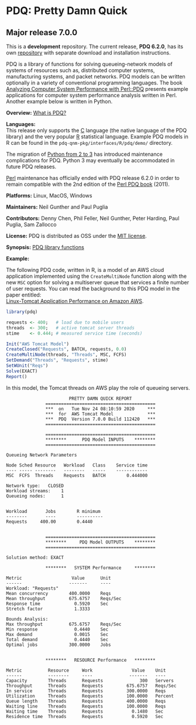 # PDQ: Pretty Damn Quick 
## Major release 7.0.0

This is a **development** repository. 
The current release, **PDQ 6.2.0**, has its 
own [repository](http://www.perfdynamics.com/Tools/PDQcode.html) with separate download and installation instructions.


PDQ is a library of functions for solving queueing-network models of 
systems of resources such as, distributed computer systems, manufacturing systems, 
and packet networks. 
PDQ models can be written optionally in a variety of conventional programming languages. 
The book [Analyzing Computer System Performance with Perl::PDQ](http://www.perfdynamics.com/iBook/ppa_new.html) 
presents example applications for computer system performance analysis written in Perl. 
Another example below is written in Python. 

**Overview:**	[What is PDQ?](http://www.perfdynamics.com/Tools/PDQ.html)

**Languages:**	
This release only supports the [C](https://en.wikibooks.org/wiki/C_Programming) language 
(the native language of the PDQ library)  and the very popular 
[R](http://www.perfdynamics.com/Tools/PDQ-R.html) statistical language. 
Example PDQ models in R can be found in the `pdq-qnm-pkg/interfaces/R/pdq/demo/` directory.

The migration of [Python from 2 to 3](https://wiki.python.org/moin/Python2orPython3) 
has introduced maintenance complications for PDQ. 
Python 3 may eventually be accommodated in future PDQ releases.

[Perl](http://www.perfdynamics.com/Tools/PDQperl.html) maintenance has officially ended with 
PDQ release 6.2.0 in order to remain compatible with the 2nd edition of the 
[Perl PDQ book](http://www.perfdynamics.com/iBook/ppa_new.html) (2011).

**Platforms:**	Linux, MacOS, Windows

**Maintainers:** Neil Gunther and Paul Puglia

**Contributors:** Denny Chen, Phil Feller, Neil Gunther, Peter Harding, Paul Puglia, Sam Zallocco

**License:** PDQ is distributed as OSS under the [MIT license](https://en.wikipedia.org/wiki/MIT_License#License_terms).

**Synopsis:** [PDQ library functions](http://www.perfdynamics.com/Tools/PDQman.html)

**Example:** 

The following PDQ code, written in R, is a model of an AWS cloud application 
implemented using the `CreateMultiNode` function along with the new `MSC` option for solving a 
multiserver queue that services a finite number of user requests. You can read the background 
to this PDQ model in the paper entitled:  
[Linux-Tomcat Application Performance on Amazon AWS](https://arxiv.org/abs/1811.12341). 

```R
library(pdq)

requests <- 400;   # load due to mobile users 
threads  <- 300;   # active tomcat server threads 
stime    <- 0.444; # measured service time (seconds) 

Init("AWS Tomcat Model")  
CreateClosed("Requests", BATCH, requests, 0.0)
CreateMultiNode(threads, "Threads", MSC, FCFS) 
SetDemand("Threads", "Requests", stime) 
SetWUnit("Reqs")
Solve(EXACT)
Report()
```

In this model, the Tomcat threads on AWS play the role of queueing servers.

```
                        PRETTY DAMN QUICK REPORT         
               ==========================================
               ***  on   Tue Nov 24 08:10:59 2020     ***
               ***  for  AWS Tomcat Model             ***
               ***  PDQ  Version 7.0.0 Build 112420   ***
               ==========================================

               ==========================================
               ********      PDQ Model INPUTS    ********
               ==========================================

Queueing Network Parameters

Node Sched Resource   Workload   Class    Service time
---- ----- --------   --------   -----    ------------
MSC  FCFS  Threads    Requests   BATCH        0.444000

Network type:   CLOSED
Workload streams:    1
Queueing nodes:      1


Workload       Jobs        R minimum
--------       ----        ----------
Requests     400.00        0.4440


               ==========================================
               ********     PDQ Model OUTPUTS    ********
               ==========================================

Solution method: EXACT

               ********   SYSTEM Performance     ********

Metric                   Value      Unit
------                  -------     ----
Workload: "Requests"
Mean concurrency        400.0000    Reqs
Mean throughput         675.6757    Reqs/Sec
Response time             0.5920    Sec
Stretch factor            1.3333

Bounds Analysis:
Max throughput          675.6757    Reqs/Sec
Min response              0.4440    Sec
Max demand                0.0015    Sec
Total demand              0.4440    Sec
Optimal jobs            300.0000    Jobs


               ********   RESOURCE Performance   ********

Metric          Resource     Work               Value    Unit
------          --------     ----              -------   ----
Capacity        Threads      Requests              300   Servers
Throughput      Threads      Requests         675.6757   Reqs/Sec
In service      Threads      Requests         300.0000   Reqs
Utilization     Threads      Requests         100.0000   Percent
Queue length    Threads      Requests         400.0000   Reqs
Waiting line    Threads      Requests         100.0000   Reqs
Waiting time    Threads      Requests           0.1480   Sec
Residence time  Threads      Requests           0.5920   Sec
```

